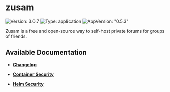 # zusam

![Version: 3.0.7](https://img.shields.io/badge/Version-3.0.7-informational?style=flat-square) ![Type: application](https://img.shields.io/badge/Type-application-informational?style=flat-square) ![AppVersion: "0.5.3"](https://img.shields.io/badge/AppVersion-"0.5.3"-informational?style=flat-square)

Zusam is a free and open-source way to self-host private forums for groups of friends.

## Available Documentation

- [**Changelog**](CHANGELOG)

- [**Container Security**](container-security)

- [**Helm Security**](helm-security)


